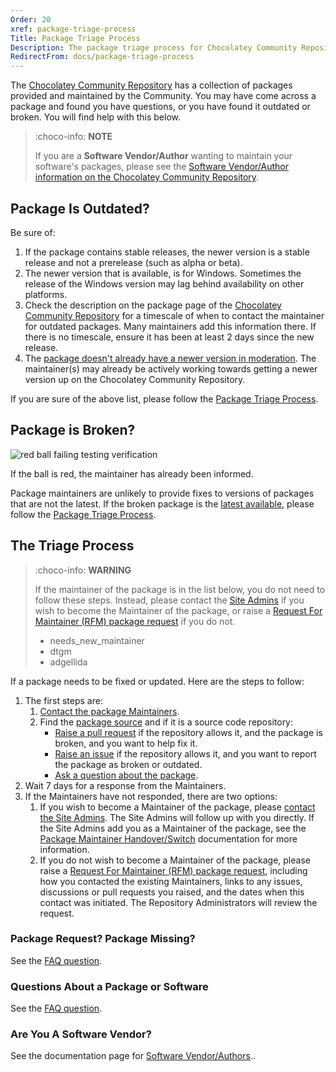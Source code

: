 ```yaml
---
Order: 20
xref: package-triage-process
Title: Package Triage Process
Description: The package triage process for Chocolatey Community Repository packages.
RedirectFrom: docs/package-triage-process
---
```


The [Chocolatey Community Repository](https://community.chocolatey.org/packages) has a collection of packages provided and maintained by the Community. You may have come across a package and found you have questions, or you have found it outdated or broken. You will find help with this below.

> :choco-info: **NOTE**
>
> If you are a **Software Vendor/Author** wanting to maintain your software's packages, please see the [Software Vendor/Author information on the Chocolatey Community Repository](xref:software-vendor).

## Package Is Outdated?

Be sure of:

1. If the package contains stable releases, the newer version is a stable release and not a prerelease (such as alpha or beta).
1. The newer version that is available, is for Windows. Sometimes the release of the Windows version may lag behind availability on other platforms.
1. Check the description on the package page of the [Chocolatey Community Repository](https://community.chocolatey.org/packages) for a timescale of when to contact the maintainer for outdated packages. Many maintainers add this information there. If there is no timescale, ensure it has been at least 2 days since the new release.
1. The [package doesn't already have a newer version in moderation](xref:ccr-faq#how-do-i-see-all-versions-of-a-package). The maintainer(s) may already be actively working towards getting a newer version up on the Chocolatey Community Repository.

If you are sure of the above list, please follow the [Package Triage Process](#the-triage-process).

## Package is Broken?

![red ball failing testing verification](/assets/images/triage-broken.jpg)

If the ball is red, the maintainer has already been informed. 

Package maintainers are unlikely to provide fixes to versions of packages that are not the latest. If the broken package is the [latest available](xref:ccr-faq#how-do-i-see-all-versions-of-a-package), please follow the [Package Triage Process](#the-triage-process).

## The Triage Process

> :choco-info: **WARNING**
>
> If the maintainer of the package is in the list below, you do not need to follow these steps. Instead, please contact the [Site Admins](xref:ccr-faq#how-do-i-contact-the-site-admins) if you wish to become the Maintainer of the package, or raise a [Request For Maintainer (RFM) package request](xref:package-request) if you do not.
> 
> * needs_new_maintainer
> * dtgm
> * adgellida

If a package needs to be fixed or updated. Here are the steps to follow:

1. The first steps are:
   1. [Contact the package Maintainers](xref:ccr-faq#how-do-i-contact-the-package-maintainers).
   1. Find the [package source](xref:ccr-faq#how-do-i-find-the-package-source) and if it is a source code repository:
      * [Raise a pull request](https://docs.github.com/en/pull-requests/collaborating-with-pull-requests/proposing-changes-to-your-work-with-pull-requests/creating-a-pull-request) if the repository allows it, and the package is broken, and you want to help fix it.
      * [Raise an issue](https://docs.github.com/en/issues/tracking-your-work-with-issues/creating-an-issue) if the repository allows it, and you want to report the package as broken or outdated.
      * [Ask a question about the package](xref:ccr-faq#how-do-i-ask-questions-about-a-package).
1. Wait 7 days for a response from the Maintainers.
1. If the Maintainers have not responded, there are two options:
   1. If you wish to become a Maintainer of the package, please [contact the Site Admins](xref:ccr-faq#how-do-i-contact-the-site-admins). The Site Admins will follow up with you directly. If the Site Admins add you as a Maintainer of the package, see the [Package Maintainer Handover/Switch](xref:package-maintainer-handover) documentation for more information.
   1. If you do not wish to become a Maintainer of the package, please raise a [Request For Maintainer (RFM) package request](xref:package-request), including how you contacted the existing Maintainers, links to any issues, discussions or pull requests you raised, and the dates when this contact was initiated. The Repository Administrators will review the request.

### Package Request? Package Missing?

See the [FAQ question](xref:package-request).

### Questions About a Package or Software

See the [FAQ question](xref:ccr-faq#how-do-i-ask-questions-about-a-package).

### Are You A Software Vendor?

See the documentation page for [Software Vendor/Authors](xref:software-vendor)..